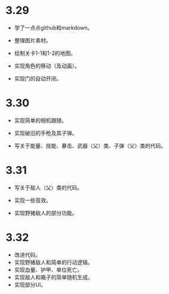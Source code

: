 # 3.29

- 学了一点点github和markdown。

- 整理图片素材。

- 绘制关卡1-1和1-2的地图。

- 实现角色的移动（及动画）。

- 实现门的自动开闭。

# 3.30

- 实现简单的相机跟随。

- 实现破旧的手枪及其子弹。

- 写关于能量、技能、暴击、武器（父）类、子弹（父）类的代码。

  

# 3.31

- 写关于敌人（父）类的代码。
- 实现一些音效。

- 实现野猪敌人的部分功能。

# 3.32

- 改进代码。
- 实现野猪敌人和简单的行动逻辑。
- 实现血量、护甲、单位死亡。
- 实现敌人和箱子的简单随机生成。
- 实现部分UI。



































